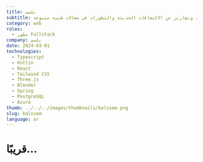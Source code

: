 ```yaml
---
title: بلسم
subtitle: موقع إخباري صحي يقدم مقالات مفصلة وتقارير عن الاكتشافات الحديثة والتطورات في مجالات طبية متنوعة.
category: web
roles: 
  - مطور Fullstack
company: بلسم
date: 2024-03-01
technologies: 
  - Typescript
  - Kotlin
  - React
  - Tailwind CSS
  - Three.js
  - Blender
  - Spring
  - PostgreSQL
  - Azure
thumb: ../../../images/thumbnails/balssem.png
slug: balssem
language: ar
---
```


# قريبًا...
